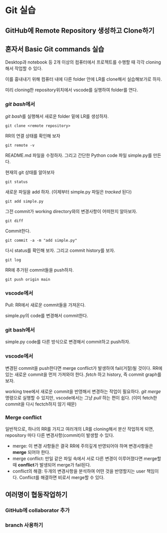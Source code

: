 # Git 실습
## GitHub에 Remote Repository 생성하고 Clone하기
## 혼자서 Basic Git commands 실습
Desktop과 notebook 등 2개 이상의 컴퓨터에서 프로젝트를 수행할 때 각각 cloning해서 작업할 수 있다. 

이를 흉내내기 위해 컴퓨터 내에 다른 folder 안에 LR를 clone해서 실습해보가로 하자.

미리 cloning한 repository위치에서 vscode를 실행하여 folder를 연다. 

### *git bash*에서
*git bash*를 실행해서 새로운 folder 밑에 LR를 생성하자.

    git clone <remote repository>

RR의 연결 상태를 확인해 보자

    git remote -v

README.md 파일을 수정하자. 그리고 간단한 Python code 파일 simple.py를 만든다.

현재의 git 상태를 알아보자

    git status

새로운 파일을 add 하자. (이제부터 simple.py 파일은 *tracked* 된다)

    git add simple.py

그전 commit가 working directory와의 변경사항이 어떠한지 알아보자.

    git diff

Commit한다.

    git commit -a -m "add simple.py"

다시 status를 확인해 보자. 그리고 commit history를 보자.

    git log

RR에 추가된 commit들을 push하자.

    git push origin main

### vscode에서
Pull: RR에서 새로운 commit들을 가져온다.

simple.py의 code를 변경해서 commit한다.

### git bash에서
simple.py code를 다른 방식으로 변경해서 commit하고 push하자.

### vscode에서
변경된 commit을 push한다면 merge conflict가 발생하여 fail(거절)될 것이다. RR에 있는 새로운 commit을 먼저 가져와야 한다. *fetch* 하고 history, 즉 commit graph를 보자.

working tree에서 새로운 commit을 반영해서 변경하는 작업이 필요하다. *git merge* 명령으로 실행할 수 있지만, 
vscode에서는 그냥 *pull* 하는 편이 쉽다. (이미 fetch한 commit을 다시 fectch하지 않기 때문)

### Merge conflict
일반적으로, 하나의 RR를 가지고 여러개의 LR를 cloning해서 분산 작업하게 되면, repository 마다 다른 변경사항(commit)이 발생할 수 있다. 
- merge: 이 변경 사항들은 결국 RR에 주의깊게 반영되어야 하며 변경사항들은 **merge** 되어야 한다.
- merge conflict: 만일 같은 파일 속에서 서로 다른 변경이 이루어졌다면 merge할 때 **conflict**가 발생되어 merge가 fail된다. 
- conflict의 해결: 두개의 변경사항을 분석하여 어떤 것을 반영할지는 user 책임이다. Conflict를 해결하면 비로서 merge할 수 있다.

## 여러명이 협동작업하기
### GitHub에 collaborator 추가
### branch 사용하기